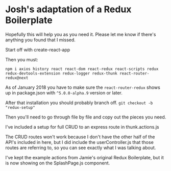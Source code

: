 # Josh's adaptation of a Redux Boilerplate

Hopefully this will help you as you need it. Please let me know if there's anything you found that I missed.

Start off with create-react-app

Then you must:

`npm i axios history react react-dom react-redux react-scripts redux redux-devtools-extension redux-logger redux-thunk react-router-redux@next`

As of January 2018 you have to make sure the `react-router-redux` shows up in package.json with `^5.0.0-alpha.9` version or later.

After that installation you should probably branch off. `git checkout -b "redux-setup"`

Then you'll need to go through file by file and copy out the pieces you need.

I've included a setup for full CRUD to an express route in thunk.actions.js

The CRUD routes won't work because I don't have the other half of the API's included in here, but I did include the userController.js that those routes are referring to, so you can see exactly what I was talking about.

I've kept the example actions from Jamie's original Redux Boilerplate, but it is now showing on the SplashPage.js component.